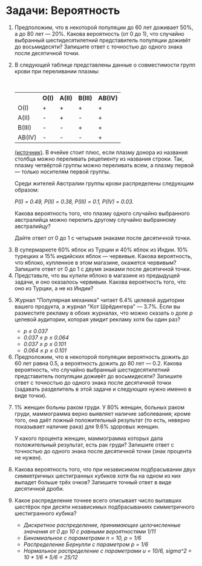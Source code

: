 ﻿# Задачи: Вероятность

<ol>
	<li> Предположим, что в некоторой популяции до 60 лет доживает 50%, а до 80 лет — 20%. Какова вероятность (от 0 до 1), что случайно выбранный шестидесятилетний представитель популяции доживёт до восьмидесяти? Запишите ответ с точностью до одного знака после десятичной точки. </li>
	<li>
		<p> В следующей таблице представлены данные о совместимости групп крови при переливании плазмы: </p>
		<br>
		<table>
			<tr><th></th><th>O(I)</th><th>A(II)</th><th>B(III)</th><th>AB(IV)</th></tr> <!--ряд с ячейками заголовков-->
			<tr><td>O(I)</td><td>+</td><td>+</td><td>+</td><td>+</td></tr> <!--ряд с ячейками тела таблицы-->
			<tr><td>A(II)</td><td>-</td><td>+</td><td>-</td><td>+</td></tr> <!--ряд с ячейками тела таблицы-->
			<tr><td>B(III)</td><td>-</td><td>-</td><td>+</td><td>+</td></tr> <!--ряд с ячейками тела таблицы-->
			<tr><td>AB(IV)</td><td>-</td><td>-</td><td>-</td><td>+</td></tr> <!--ряд с ячейками тела таблицы-->
		</table>
		<p> <a href="https://en.wikipedia.org/wiki/Blood_type#Plasma_compatibility">(источник)</a>. В ячейке стоит плюс, если плазму донора из названия столбца можно переливать рецепиенту из названия строки. Так, плазму четвёртой группы можно переливать всем, а плазму первой — только носителям первой группы. </p>
		<p> Среди жителей Австралии группы крови распределены следующим образом: </p>
		<p> <i>P(I) = 0.49, P(II) = 0.38, P(III) = 0.1, P(IV) = 0.03.</i>
		<p> Какова вероятность того, что плазму одного случайно выбранного австралийца можно перелить другому случайно выбранному австралийцу? </p>
		<p> Дайте ответ от 0 до 1 с четырьмя знаками после десятичной точки. </p>
 	</li>
	<li> В супермаркете 60% яблок из Турции и 40% яблок из Индии. 10% турецких и 15% индийских яблок — червивые. Какова вероятность, что яблоко, купленное в этом магазине, окажется червивым? Запишите ответ от 0 до 1 с двумя знаками после десятичной точки. </li>
	<li> Представьте, что вы купили яблоко в магазине из предыдущей задачи, и оно оказалось червивым. Какова вероятность того, что оно из Турции, а не из Индии? </li>
	<li>
		<p> Журнал "Популярная механика" читает 6.4% целевой аудитории вашего продукта, а журнал "Кот Шрёдингера" — 3.7%. Если вы разместите рекламу в обоих журналах, что можно сказать о доле <i>p</i> целевой аудитории, которая увидит рекламу хотя бы один раз? </p>
		<ul>
			<li> <i> p &#8804; 0.037 </i> </li>
			<li> <i> 0.037 &#8804; p &#8804; 0.064 </i> </li>
			<li> <i> 0.037 &#8804; p &#8804; 0.101 </i> </li>
			<li> <i> 0.064 &#8804; p &#8804; 0.101 </i> </li>
		</ul>
	</li>
	<li> Предположим, что в некоторой популяции вероятность дожить до 60 лет равна 0.5, а вероятность дожить до 80 лет — 0.2. Какова вероятность, что случайно выбранный шестидесятилетний представитель популяции доживёт до восьмидесяти? Запишите ответ с точностью до одного знака после десятичной точки (задавать разделитель в этой задаче и следующих нужно именно в виде точки). </li>
	<li> 
		<p> 1% женщин больны раком груди. У 80% женщин, больных раком груди, маммограмма верно выявляет наличие заболевания; кроме того, она даёт ложный положительный результат (то есть, неверно показывает наличие рака) для 9.6% здоровых женщин. </p>
		<p> У какого процента женщин, маммограмма которых дала положительный результат, есть рак груди? Запишите ответ  с точностью до одного знака после десятичной точки (знак процента не нужен). </p> 
	</li>
	<li> Какова вероятность того, что при независимом подбрасывании двух симметричных шестигранных кубиков хотя бы на одном из них выпадет больше трёх очков? Запишите точный ответ в виде десятичной дроби. </li>
		<li>
		<p> Какое распределение точнее всего описывает число выпавших шестёрок при десяти независимых подбрасываниях симметричного шестигранного кубика? </p>
		<ul>
			<li> <i> Дискретное распределение, принимающее целочисленные значения от 0 до 10 с равными вероятностями 1/11 </i> </li>
			<li> <i> Биномиальное с параметрами n = 10, p = 1/6 </i> </li>
			<li> <i> Распределение Бернулли с параметром p = 1/6 </i> </li>
			<li> <i> Нормальное распределение с параметрами u = 10/6, sigma^2 = 10 * 1/6 * 5/6 = 25/12 </i> </li>
		</ul>
	</li>
</ol>